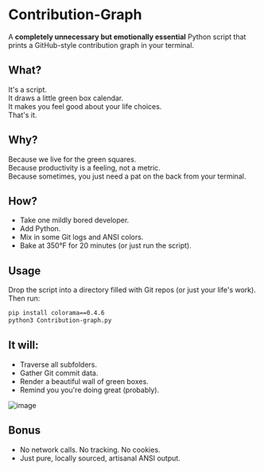 # Contribution-Graph

A **completely unnecessary but emotionally essential** Python script that prints a GitHub-style contribution graph in your terminal.

## What?

It's a script.  
It draws a little green box calendar.  
It makes you feel good about your life choices.  
That's it.

## Why?

Because we live for the green squares.  
Because productivity is a feeling, not a metric.  
Because sometimes, you just need a pat on the back from your terminal.

## How?

- Take one mildly bored developer.
- Add Python.
- Mix in some Git logs and ANSI colors.
- Bake at 350°F for 20 minutes (or just run the script).

## Usage

Drop the script into a directory filled with Git repos (or just your life's work).  
Then run:

```bash
pip install colorama==0.4.6
python3 Contribution-graph.py
```
## It will:
- Traverse all subfolders.
- Gather Git commit data.
- Render a beautiful wall of green boxes.
- Remind you you're doing great (probably).
  
![image](https://github.com/user-attachments/assets/442e090c-f93a-4c43-97c7-77c204108dce) 

## Bonus
- No network calls. No tracking. No cookies.
- Just pure, locally sourced, artisanal ANSI output.
